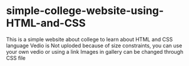 # simple-college-website-using-HTML-and-CSS
This is a simple website about college to learn about HTML and CSS language
Vedio is Not uploded because of size constraints, you can use your own vedio or using a link
Images in gallery can be changed through CSS file

